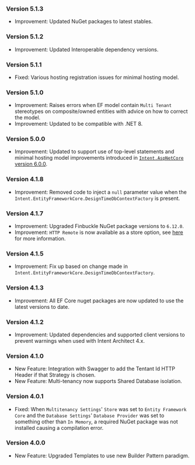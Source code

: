 ### Version 5.1.3

- Improvement: Updated NuGet packages to latest stables.

### Version 5.1.2

- Improvement: Updated Interoperable dependency versions.

### Version 5.1.1

- Fixed: Various hosting registration issues for minimal hosting model.

### Version 5.1.0

- Improvement: Raises errors when EF model contain `Multi Tenant` stereotypes on composite/owned entities with advice on how to correct the model. 
- Improvement: Updated to be compatible with .NET 8.

### Version 5.0.0

- Improvement: Updated to support use of top-level statements and minimal hosting model improvements introduced in [`Intent.AspNetCore` version 6.0.0](https://github.com/IntentArchitect/Intent.Modules.NET/blob/development/Modules/Intent.Modules.AspNetCore/release-notes.md#version-600).

### Version 4.1.8

- Improvement: Removed code to inject a `null` parameter value when the `Intent.EntityFrameworkCore.DesignTimeDbContextFactory` is present. 

### Version 4.1.7

- Improvement: Upgraded Finbuckle NuGet package versions to `6.12.0`.
- Improvement: `HTTP Remote` is now available as a store option, see [here](https://www.finbuckle.com/MultiTenant/Docs/v6.12.0/Stores#http-remote-store) for more information.

### Version 4.1.5

- Improvement: Fix up based on change made in `Intent.EntityFrameworkCore.DesignTimeDbContextFactory`.

### Version 4.1.3

- Improvement: All EF Core nuget packages are now updated to use the latest versions to date.

### Version 4.1.2

- Improvement: Updated dependencies and supported client versions to prevent warnings when used with Intent Architect 4.x.

### Version 4.1.0

- New Feature: Integration with Swagger to add the Tentant Id HTTP Header if that Strategy is chosen.
- New Feature: Multi-tenancy now supports Shared Database isolation.

### Version 4.0.1

- Fixed: When `Multitenancy Settings`' `Store` was set to `Entity Framework Core` and the `Database Settings`' `Database Provider` was set to something other than `In Memory`, a required NuGet package was not installed causing a compilation error.

### Version 4.0.0

- New Feature: Upgraded Templates to use new Builder Pattern paradigm.
